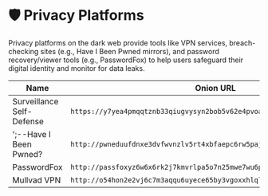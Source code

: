 # 🛡️ Privacy Platforms

Privacy platforms on the dark web provide tools like VPN services, breach-checking sites (e.g., Have I Been Pwned mirrors), and password recovery/viewer tools (e.g., PasswordFox) to help users safeguard their digital identity and monitor for data leaks.

| Name           | Onion URL                                      |
|----------------|------------------------------------------------|
| Surveillance Self-Defense | `https://y7yea4pmqqtznb33qiugvysyn2bob5v62e4pvoadoibrwkq3tsddjeyd.onion/`
| ';--Have I Been Pwned? | `http://pwneduufdnxe3dvfwvnzlv5rt4xbfaepc6rw5pajekuwqxe32uivkyyd.onion/`
| PasswordFox | `http://passfoxyz6w6x6rk2j7kmvrlpa5o7n25mwe7wu6pr6v3lb62tzkqgcad.onion/`
| Mullvad VPN | `http://o54hon2e2vj6c7m3aqqu6uyece65by3vgoxxhlqlsvkmacw6a7m7kiad.onion/`


